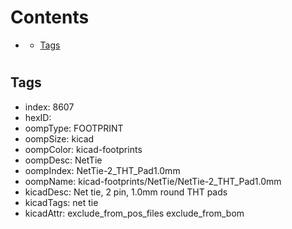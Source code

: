 



Contents
========

* [](#)
	* [Tags](#tags)

# 

## Tags

- index: 8607
- hexID: 
- oompType: FOOTPRINT
- oompSize: kicad
- oompColor: kicad-footprints
- oompDesc: NetTie
- oompIndex: NetTie-2_THT_Pad1.0mm
- oompName: kicad-footprints/NetTie/NetTie-2_THT_Pad1.0mm
- kicadDesc: Net tie, 2 pin, 1.0mm round THT pads
- kicadTags: net tie
- kicadAttr: exclude_from_pos_files exclude_from_bom
